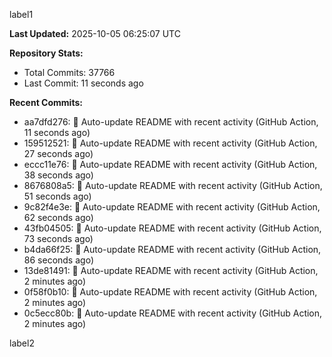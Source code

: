 
label1 
<!-- ACTIVITY_START -->
**Last Updated:** 2025-10-05 06:25:07 UTC

**Repository Stats:**
- Total Commits: 37766
- Last Commit: 11 seconds ago

**Recent Commits:**
- aa7dfd276: 🤖 Auto-update README with recent activity (GitHub Action, 11 seconds ago)
- 159512521: 🤖 Auto-update README with recent activity (GitHub Action, 27 seconds ago)
- eccc11e76: 🤖 Auto-update README with recent activity (GitHub Action, 38 seconds ago)
- 8676808a5: 🤖 Auto-update README with recent activity (GitHub Action, 51 seconds ago)
- 9c82f4e3e: 🤖 Auto-update README with recent activity (GitHub Action, 62 seconds ago)
- 43fb04505: 🤖 Auto-update README with recent activity (GitHub Action, 73 seconds ago)
- b4da66f25: 🤖 Auto-update README with recent activity (GitHub Action, 86 seconds ago)
- 13de81491: 🤖 Auto-update README with recent activity (GitHub Action, 2 minutes ago)
- 0f58f0b10: 🤖 Auto-update README with recent activity (GitHub Action, 2 minutes ago)
- 0c5ecc80b: 🤖 Auto-update README with recent activity (GitHub Action, 2 minutes ago)
<!-- ACTIVITY_END -->

label2
